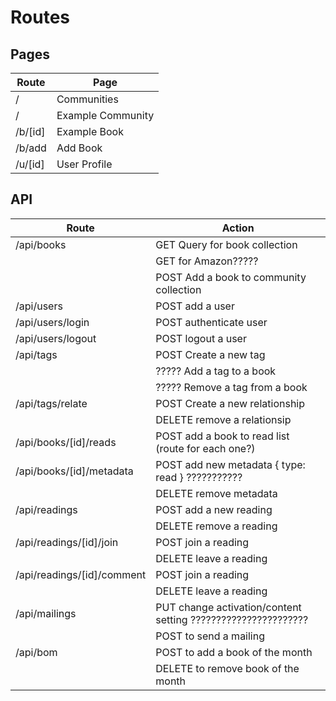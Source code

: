 # Routes

## Pages

| Route                        | Page              |
| ---------------------------- | ----------------- |
| /                            | Communities       |
| /        | Example Community |
| /b/[id] | Example Book      |
| /b/add  | Add Book          |
| /u/[id] | User Profile      |

## API

| Route                                   | Action                                                        |
| --------------------------------------- | ------------------------------------------------------------- |
| /api/books                              | GET Query for book collection                                 |
|                                         | GET for Amazon?????                                           |
|                                         | POST Add a book to community collection                       |
| /api/users                              | POST add a user                                               |
| /api/users/login                        | POST authenticate user                                        |
| /api/users/logout                       | POST logout a user                                            |
| /api/tags                               | POST Create a new tag                                         |
|                                         | ????? Add a tag to a book                                     |
|                                         | ????? Remove a tag from a book                                |
| /api/tags/relate                        | POST Create a new relationship                                |
|                                         | DELETE remove a relationsip                                   |
| /api/books/[id]/reads                   | POST add a book to read list (route for each one?)            |
| /api/books/[id]/metadata                | POST add new metadata { type: read } ???????????              |
|                                         | DELETE remove metadata                                        |
| /api/readings                           | POST add a new reading                                        |
|                                         | DELETE remove a reading                                       |
| /api/readings/[id]/join                 | POST join a reading                                           |
|                                         | DELETE leave a reading                                        |
| /api/readings/[id]/comment              | POST join a reading                                           |
|                                         | DELETE leave a reading                                        |
| /api/mailings                           | PUT change activation/content setting ??????????????????????? |
|                                         | POST to send a mailing                                        |
| /api/bom                                | POST to add a book of the month                               |
|                                         | DELETE to remove book of the month                            |
